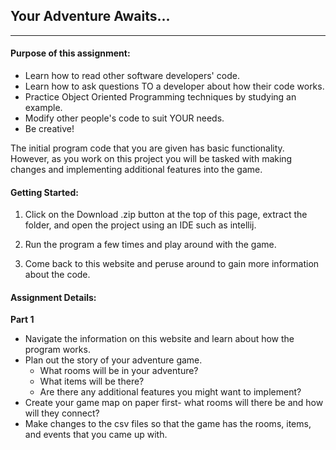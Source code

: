 ## Your Adventure Awaits...

* * *

#### **Purpose of this assignment:**

*   Learn how to read other software developers' code.
*   Learn how to ask questions TO a developer about how their code works.
*   Practice Object Oriented Programming techniques by studying an example.
*   Modify other people's code to suit YOUR needs.
*   Be creative!

The initial program code that you are given has basic functionality. However, as you work on this project you will be tasked with making changes and implementing additional features into the game.

#### **Getting Started:**

1. Click on the Download .zip button at the top of this page, extract the folder, and open the project using an IDE such as intellij.

2. Run the program a few times and play around with the game. 

3. Come back to this website and peruse around to gain more information about the code.

#### **Assignment Details:**

**Part 1**
- Navigate the information on this website and learn about how the program works. 
- Plan out the story of your adventure game. 
  - What rooms will be in your adventure? 
  - What items will be there? 
  - Are there any additional features you might want to implement?
- Create your game map on paper first- what rooms will there be and how will they connect?
- Make changes to the csv files so that the game has the rooms, items, and events that you came up with.
